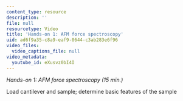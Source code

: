 ```yaml
---
content_type: resource
description: ''
file: null
resourcetype: Video
title: 'Hands-on 1: AFM force spectroscopy'
uid: ad6f9a35-c8a9-eaf9-0644-c3ab283e6f96
video_files:
  video_captions_file: null
video_metadata:
  youtube_id: eXusvz0bI4I
---
```


_Hands-on 1: AFM force spectroscopy (15 min.)_

Load cantilever and sample; determine basic features of the sample